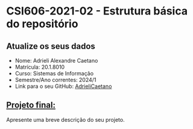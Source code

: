 # **CSI606-2021-02 - Estrutura básica do repositório**

## Atualize os seus dados

- Nome: Adrieli Alexandre Caetano   
- Matrícula: 20.1.8010
- Curso: Sistemas de Informação
- Semestre/Ano correntes: 2024/1
- Link para o seu GitHub: [AdrieliCaetano](https://github.com/AdrieliCaetano)

## [Projeto final:](./Projeto/README.md)

Apresente uma breve descrição do seu projeto.
